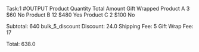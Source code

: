 Task:1
#OUTPUT
Product		Quantity	Total Amount	Gift Wrapped
Product A		3		$60		No
Product B		12		$480		Yes
Product C		2		$100		No

Subtotal: 640
bulk_5_discount Discount: 24.0
Shipping Fee: 5
Gift Wrap Fee: 17

Total: 638.0






















